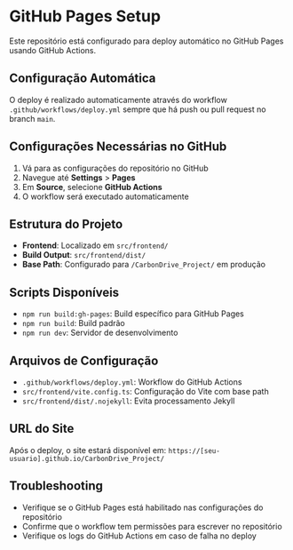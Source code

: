 # GitHub Pages Setup

Este repositório está configurado para deploy automático no GitHub Pages usando GitHub Actions.

## Configuração Automática

O deploy é realizado automaticamente através do workflow `.github/workflows/deploy.yml` sempre que há push ou pull request no branch `main`.

## Configurações Necessárias no GitHub

1. Vá para as configurações do repositório no GitHub
2. Navegue até **Settings** > **Pages**
3. Em **Source**, selecione **GitHub Actions**
4. O workflow será executado automaticamente

## Estrutura do Projeto

- **Frontend**: Localizado em `src/frontend/`
- **Build Output**: `src/frontend/dist/`
- **Base Path**: Configurado para `/CarbonDrive_Project/` em produção

## Scripts Disponíveis

- `npm run build:gh-pages`: Build específico para GitHub Pages
- `npm run build`: Build padrão
- `npm run dev`: Servidor de desenvolvimento

## Arquivos de Configuração

- `.github/workflows/deploy.yml`: Workflow do GitHub Actions
- `src/frontend/vite.config.ts`: Configuração do Vite com base path
- `src/frontend/dist/.nojekyll`: Evita processamento Jekyll

## URL do Site

Após o deploy, o site estará disponível em:
`https://[seu-usuario].github.io/CarbonDrive_Project/`

## Troubleshooting

- Verifique se o GitHub Pages está habilitado nas configurações do repositório
- Confirme que o workflow tem permissões para escrever no repositório
- Verifique os logs do GitHub Actions em caso de falha no deploy